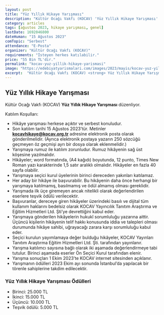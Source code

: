 ```yaml
---
layout: post
title: "Yüz Yıllık Hikaye Yarışması"
description: "Kültür Ocağı Vakfı (KOCAV) 'Yüz Yıllık Hikaye Yarışması' düzenliyor."
category: articles
tags: [ağustos 2023, hikaye yarışması, genel]
lastDate: 1692046800
dateHuman: "15 Ağustos 2023"
comTopic: "Serbest"
attendance: "E-Posta"
organizer: "Kültür Ocağı Vakfı (KOCAV)"
requirements: "İsteyen herkes katılabilir."
price: "55 Bin TL'dir."
permalink: "kocav-yuz-yillik-hikaye-yarismasi"
image: "https://edebiyatyarismalari.com/images/2023/mayis/kocav-yuz-yillik-hikaye-yarismasi.jpg"
excerpt:  "Kültür Ocağı Vakfı (KOCAV) <strong> Yüz Yıllık Hikaye Yarışması </strong> düzenliyor."
---
```


## Yüz Yıllık Hikaye Yarışması
Kültür Ocağı Vakfı (KOCAV) **Yüz Yıllık Hikaye Yarışması** düzenliyor.  

Katılım Koşulları:
- Hikâye yarışması herkese açıktır ve serbest konuludur. 
- Son katılım tarihi 15 Ağustos 2023’tür.  Metinler  **kocavhikaye@kocav.org.tr** adresine elektronik posta olarak gönderilmelidir. (Ayrıca elektronik postaya yazarın 250 sözcüğü geçmeyen öz geçmişi ayrı bir dosya olarak eklenmelidir.)
- Yarışmaya rumuz ile katılım zorunludur. Rumuz hikâyenin sağ üst köşesine yazılmalıdır.
- Hikâyeler; word formatında, (A4 kağıdı) boyutunda, 12 punto, Times New Roman yazı karakterinde 1,5 satır aralıklı olmalıdır. Hikâyeler en fazla 40 sayfa olabilir. 
- Yarışmaya seçici kurul üyelerinin birinci dereceden yakınları katılamaz.
- Her aday bir hikâye ile başvurabilir. Bu hikâyenin daha önce herhangi bir yarışmaya katılmamış, basılmamış ve ödül almamış olması gereklidir.
- Yarışmada ilk üçe giremeyen ancak nitelikli olarak değerlendirilen eserlere teşvik ödülü verilecektir.
- Başvuranlar, dereceye giren hikâyeler üzerindeki basılı ve dijital tüm kullanım haklarını bedelsiz olarak KOCAV Yayıncılık Tanıtım Araştırma ve Eğitim Hizmetleri Ltd. Şti’ye devrettiğini kabul eder.
- Yarışmaya gönderilen hikâyelerin hukukî sorumluluğu yazarına aittir. Üçüncü kişilerin hikâyenin telif hakkı konusunda iddia ve talepleri olması durumunda hikâye sahibi, uğrayacağı zarara karşı sorumluluğu kabul eder.
- Seçici kurulun yayımlamaya değer bulduğu hikâyeler, KOCAV Yayınları Tanıtım Araştırma Eğitim Hizmetleri Ltd. Şti. tarafından yayınlanır.
- Yarışma katılımcı sayısına bağlı olarak iki aşamada değerlendirmeye tabi tutulur. Birinci aşamada eserler Ön Seçici Kurul tarafından elenir.
- Yarışma sonuçları 1 Ekim 2023’te KOCAV internet sitesinden açıklanır.
- Yarışmanın ödülleri 2023 Ekim ayı sonunda İstanbul’da yapılacak bir törenle sahiplerine takdim edilecektir.


### Yüz Yıllık Hikaye Yarışması Ödülleri
- Birinci: 25.000 TL
- İkinci: 15.000 TL
- Üçüncü: 10.000 TL
- Teşvik ödülü: 5.000 TL